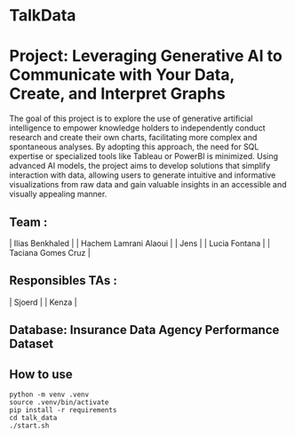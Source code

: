# TalkData

# Project: Leveraging Generative AI to Communicate with Your Data, Create, and Interpret Graphs

The goal of this project is to explore the use of generative artificial intelligence to empower knowledge holders to independently conduct research and create their own charts, facilitating more complex and spontaneous analyses. By adopting this approach, the need for SQL expertise or specialized tools like Tableau or PowerBI is minimized. Using advanced AI models, the project aims to develop solutions that simplify interaction with data, allowing users to generate intuitive and informative visualizations from raw data and gain valuable insights in an accessible and visually appealing manner.


## Team : 

| Ilias Benkhaled  |
| Hachem Lamrani Alaoui  |
| Jens    |
| Lucia Fontana    |
| Taciana Gomes Cruz    |

## Responsibles TAs : 

| Sjoerd  |
| Kenza  |

## Database: Insurance Data Agency Performance Dataset

## How to use

```shell
python -m venv .venv
source .venv/bin/activate
pip install -r requirements
cd talk_data
./start.sh
```

